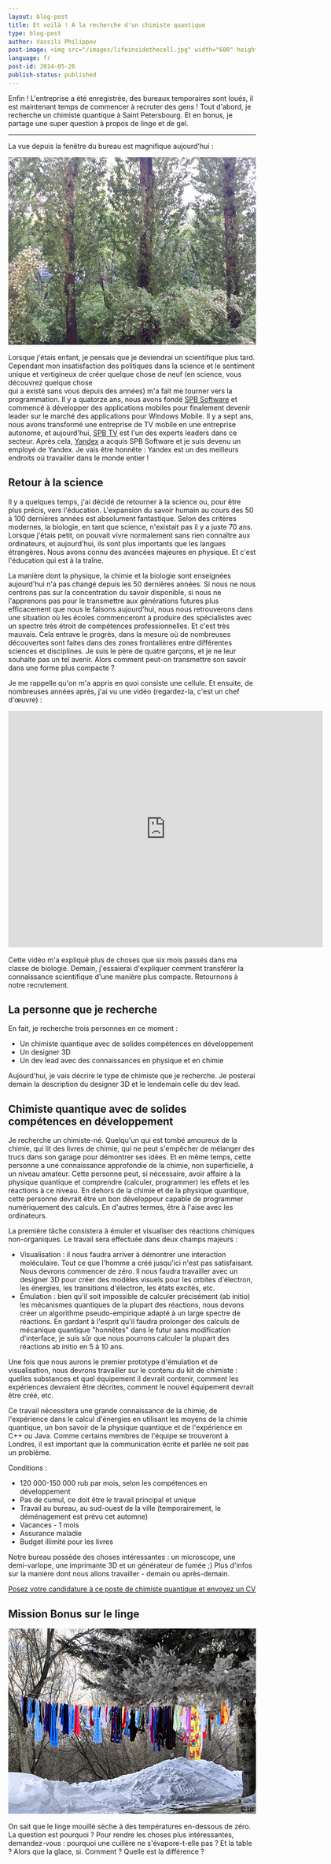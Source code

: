 ```yaml
---
layout: blog-post
title: Et voilà ! À la recherche d'un chimiste quantique
type: blog-post
author: Vassili Philippov
post-image: <img src="/images/lifeinsidethecell.jpg" width="600" height="400" alt="Inner life of a cell">
language: fr
post-id: 2014-05-26
publish-status: published
---
```

Enfin ! L'entreprise a été enregistrée, des bureaux temporaires sont loués, il est maintenant temps de commencer à recruter des gens ! 
Tout d'abord, je recherche un chimiste quantique à Saint Petersbourg. 
Et en bonus, je partage une super question à propos de linge et de gel.
<!-- more -->

----

La vue depuis la fenêtre du bureau est magnifique aujourd'hui :

<img src="/images/officewindowview.jpg" width="600" height="381" alt="vue depuis la fenêtre du bureau">

Lorsque j'étais enfant, je pensais que je deviendrai un scientifique plus tard. Cependant mon insatisfaction des politiques 
dans la science et le sentiment unique et vertigineux de créer quelque chose de neuf (en science, vous découvrez quelque chose  
qui a existé sans vous depuis des années) m'a fait me tourner vers la programmation. Il y a quatorze ans, nous avons fondé <a href="http://www.spb.com">SPB Software</a> et commencé à 
développer des applications mobiles pour finalement devenir leader sur le marché des applications pour Windows Mobile. Il y a 
sept ans, nous avons transformé une entreprise de TV mobile en une entreprise autonome, et aujourd'hui, <a href="http://www.spbtvsolutions.com">SPB TV</a> est l'un des experts leaders 
dans ce secteur. Après cela, <a href="http://company.yandex.com">Yandex</a> a acquis SPB Software et je suis devenu un employé de Yandex. Je vais être honnête : Yandex est un 
des meilleurs endroits où travailler dans le monde entier !

## Retour à la science

Il y a quelques temps, j'ai décidé de retourner à la science ou, pour être plus précis, vers l'éducation. L'expansion du savoir 
humain au cours des 50 à 100 dernières années est absolument fantastique. Selon des critères modernes, la biologie, en tant que science, 
n'existait pas il y a juste 70 ans. Lorsque j'étais petit, on pouvait vivre normalement sans rien connaître aux ordinateurs, et 
aujourd'hui, ils sont plus importants que les langues étrangères. Nous avons connu des avancées majeures en physique. 
Et c'est l'éducation qui est à la traîne.

La manière dont la physique, la chimie et la biologie sont enseignées aujourd'hui n'a pas changé depuis les 50 dernières années. Si nous ne 
nous centrons pas sur la concentration du savoir disponible, si nous ne l'apprenons pas pour le transmettre aux générations futures plus efficacement 
que nous le faisons aujourd'hui, nous nous retrouverons dans une situation où les écoles commenceront à produire des spécialistes 
avec un spectre très étroit de compétences professionnelles. Et c'est très mauvais. Cela entrave le progrès, dans la mesure où de nombreuses découvertes 
sont faites dans des zones frontalières entre différentes sciences et disciplines. Je suis le père de quatre garçons, et je ne leur 
souhaite pas un tel avenir. Alors comment peut-on transmettre son savoir dans une forme plus compacte ?

Je me rappelle qu'on m'a appris en quoi consiste une cellule. Et ensuite, de nombreuses années après, j'ai vu une vidéo (regardez-la, c'est un chef d'œuvre) :

<iframe width="640" height="480" src="http://www.youtube.com/embed/B_zD3NxSsD8?rel=0" frameborder="0" allowfullscreen></iframe>
<br>

Cette vidéo m'a expliqué plus de choses que six mois passés dans ma classe de biologie. Demain, j'essaierai d'expliquer comment transférer la connaissance scientifique d'une manière plus compacte. Retournons à notre recrutement.

## La personne que je recherche

En fait, je recherche trois personnes en ce moment :

* Un chimiste quantique avec de solides compétences en développement
* Un designer 3D
* Un dev lead avec des connaissances en physique et en chimie

Aujourd'hui, je vais décrire le type de chimiste que je recherche. Je posterai demain la description du designer 3D et le lendemain celle du dev lead.

## Chimiste quantique avec de solides compétences en développement

Je recherche un chimiste-né. Quelqu'un qui est tombé amoureux de la chimie, qui lit des livres de chimie, 
qui ne peut s'empêcher de mélanger des trucs dans son garage pour démontrer ses idées. Et en même temps, cette personne a une connaissance 
approfondie de la chimie, non superficielle, à un niveau amateur. Cette personne peut, si nécessaire, avoir affaire à 
la physique quantique et comprendre (calculer, programmer) les effets et les réactions à ce niveau. En dehors de la chimie 
et de la physique quantique, cette personne devrait être un bon développeur capable de programmer numériquement des calculs. 
En d'autres termes, être à l'aise avec les ordinateurs.

La première tâche consistera à émuler et visualiser des réactions chimiques non-organiques. Le travail sera effectuée dans deux champs majeurs :

* Visualisation : il nous faudra arriver à démontrer une interaction moléculaire. Tout ce que l'homme 
a créé jusqu'ici n'est pas satisfaisant. Nous devrons commencer de zéro. Il nous faudra travailler avec un designer 3D 
pour créer des modèles visuels pour les orbites d'électron, les énergies, les transitions d'électron, les états excités, etc.
* Émulation : bien qu'il soit impossible de calculer précisément (ab initio) les mécanismes quantiques de la plupart des 
réactions, nous devons créer un algorithme pseudo-empirique adapté à un large spectre de réactions. En gardant à l'esprit qu'il faudra 
prolonger des calculs de mécanique quantique "honnêtes" dans le futur sans modification d'interface, je suis sûr que nous 
pourrons calculer la plupart des réactions ab initio en 5 à 10 ans.

Une fois que nous aurons le premier prototype d'émulation et de visualisation, nous devrons travailler sur le contenu du 
kit de chimiste : quelles substances et quel équipement il devrait contenir, comment les expériences devraient être décrites, 
comment le nouvel équipement devrait être créé, etc.

Ce travail nécessitera une grande connaissance de la chimie, de l'expérience dans le calcul d'énergies en utilisant les moyens de la chimie quantique, 
un bon savoir de la physique quantique et de l'expérience en C++ ou Java. Comme certains membres de l'équipe se trouveront à Londres, 
il est important que la communication écrite et parlée ne soit pas un problème.

Conditions :

* 120 000-150 000 rub par mois, selon les compétences en développement
* Pas de cumul, ce doit être le travail principal et unique
* Travail au bureau, au sud-ouest de la ville (temporairement, le déménagement est prévu cet automne)
* Vacances - 1 mois
* Assurance maladie
* Budget illimité pour les livres

Notre bureau possède des choses intéressantes : un microscope, une demi-varlope, une imprimante 3D et un générateur de fumée ;) Plus d'infos sur la manière dont nous allons travailler - demain ou après-demain.

<a class="btn btn-primary btn-lg active" href="http://scijob.ru/vacancy/2783" role="button">Posez votre candidature à ce poste de chimiste quantique et envoyez un CV</a>

## Mission Bonus sur le linge

<a href="https://www.flickr.com/photos/kingstongal/2277441286/in/photostream/"><img src="/images/winterdry.jpg" width="600" height="376" alt="Linge qui sèche dans le gel"></a>

On sait que le linge mouillé sèche à des températures en-dessous de zéro. La question est pourquoi ? Pour rendre les choses plus intéressantes, demandez-vous : 
pourquoi une cuillère ne s'évapore-t-elle pas ? Et la table ? Alors que la glace, si. Comment ? Quelle est la différence ?